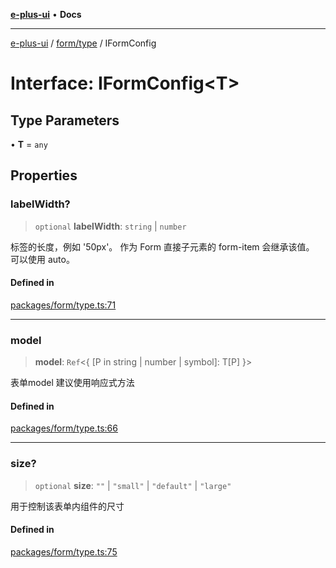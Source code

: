 [**e-plus-ui**](../../../README.md) • **Docs**

***

[e-plus-ui](../../../modules.md) / [form/type](../README.md) / IFormConfig

# Interface: IFormConfig\<T\>

## Type Parameters

• **T** = `any`

## Properties

### labelWidth?

> `optional` **labelWidth**: `string` \| `number`

标签的长度，例如 '50px'。 作为 Form 直接子元素的 form-item 会继承该值。
可以使用 auto。

#### Defined in

[packages/form/type.ts:71](https://github.com/c-eqian/e-plus-ui/blob/9afe3efca84f90347511649ce68bd1a732377c38/packages/form/type.ts#L71)

***

### model

> **model**: `Ref`\<\{ \[P in string \| number \| symbol\]: T\[P\] \}\>

表单model
建议使用响应式方法

#### Defined in

[packages/form/type.ts:66](https://github.com/c-eqian/e-plus-ui/blob/9afe3efca84f90347511649ce68bd1a732377c38/packages/form/type.ts#L66)

***

### size?

> `optional` **size**: `""` \| `"small"` \| `"default"` \| `"large"`

用于控制该表单内组件的尺寸

#### Defined in

[packages/form/type.ts:75](https://github.com/c-eqian/e-plus-ui/blob/9afe3efca84f90347511649ce68bd1a732377c38/packages/form/type.ts#L75)
